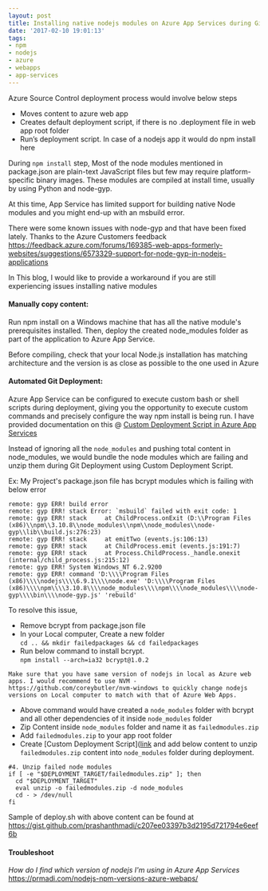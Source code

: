 ```yaml
---
layout: post
title: Installing native nodejs modules on Azure App Services during Git Deployment
date: '2017-02-10 19:01:13'
tags:
- npm
- nodejs
- azure
- webapps
- app-services
---
```


Azure Source Control deployment process would involve below steps
* Moves content to azure web app
* Creates default deployment script, if there is no .deployment file in web app root folder
* Run’s deployment script. In case of a nodejs app it would do npm install here

During `npm install` step, Most of the node modules mentioned in package.json are plain-text JavaScript files but few may require platform-specific binary images. These modules are compiled at install time, usually by using Python and node-gyp.

At this time, App Service has limited support for building native Node modules and you might end-up with an msbuild error.

There were some known issues with node-gyp and that have been fixed lately. Thanks to the Azure Customers feedback
https://feedback.azure.com/forums/169385-web-apps-formerly-websites/suggestions/6573329-support-for-node-gyp-in-nodejs-applications

In This blog, I would like to provide a workaround if you are still experiencing issues installing native modules

#### Manually copy content:

Run npm install on a Windows machine that has all the native module's prerequisites installed. Then, deploy the created node_modules folder as part of the application to Azure App Service.

Before compiling, check that your local Node.js installation has matching architecture and the version is as close as possible to the one used in Azure 

#### Automated Git Deployment:
Azure App Service can be configured to execute custom bash or shell scripts during deployment, giving you the opportunity to execute custom commands and precisely configure the way npm install is being run. I have provided documentation on this @ [Custom Deployment Script in Azure App Services](/azure-custom-deployment)

Instead of ignoring all the `node_modules` and pushing total content in node_modules, we would bundle the node modules which are failing and unzip them during Git Deployment using Custom Deployment Script.

Ex:
My Project's package.json file has bcrypt modules which is failing with below error
```
remote: gyp ERR! build error 
remote: gyp ERR! stack Error: `msbuild` failed with exit code: 1
remote: gyp ERR! stack     at ChildProcess.onExit (D:\\Program Files (x86)\\npm\\3.10.8\\node_modules\\npm\\node_modules\\node-gyp\\lib\\build.js:276:23)
remote: gyp ERR! stack     at emitTwo (events.js:106:13)
remote: gyp ERR! stack     at ChildProcess.emit (events.js:191:7)
remote: gyp ERR! stack     at Process.ChildProcess._handle.onexit (internal/child_process.js:215:12)
remote: gyp ERR! System Windows_NT 6.2.9200
remote: gyp ERR! command 'D:\\\\Program Files (x86)\\\\nodejs\\\\6.9.1\\\\node.exe' 'D:\\\\Program Files (x86)\\\\npm\\\\3.10.8\\\\node_modules\\\\npm\\\\node_modules\\\\node-gyp\\\\bin\\\\node-gyp.js' 'rebuild'
```

To resolve this issue,

* Remove bcrypt from package.json file
* In your Local computer, Create a new folder<br>
 `cd .. && mkdir failedpackages && cd failedpackages `
* Run below command to install bcrypt. <br>
 `npm install --arch=ia32 bcrypt@1.0.2`
```
Make sure that you have same version of nodejs in local as Azure web apps. I would recommend to use NVM - https://github.com/coreybutler/nvm-windows to quickly change nodejs versions on Local computer to match with that of Azure Web Apps.
```
* Above command would have created a `node_modules` folder with bcrypt and all other dependencies of it inside `node_modules` folder
* Zip Content inside `node_modules` folder and name it as `failedmodules.zip`
* Add `failedmodules.zip` to your app root folder
* Create [Custom Deployment Script]([link](/azure-custom-deployment) and add below content to unzip `failedmodules.zip` content into `node_modules` folder during deployment.
```
#4. Unzip failed node modules
if [ -e "$DEPLOYMENT_TARGET/failedmodules.zip" ]; then
  cd "$DEPLOYMENT_TARGET"
  eval unzip -o failedmodules.zip -d node_modules
  cd - > /dev/null
fi
```

Sample of deploy.sh with above content can be found at https://gist.github.com/prashanthmadi/c207ee03397b3d2195d721794e6eef6b

#### Troubleshoot

*How do I find which version of nodejs I'm using in Azure App Services*
https://prmadi.com/nodejs-npm-versions-azure-webaps/